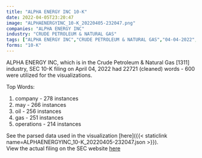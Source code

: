 ```yaml
---
title: "ALPHA ENERGY INC 10-K"
date: 2022-04-05T23:20:47
image: "ALPHAENERGYINC_10-K_20220405-232047.png"
companies: "ALPHA ENERGY INC"
industry: "CRUDE PETROLEUM & NATURAL GAS"
tags: ["ALPHA ENERGY INC","CRUDE PETROLEUM & NATURAL GAS","04-04-2022","10-K"]
forms: "10-K"
---
```

ALPHA ENERGY INC, which is in the Crude Petroleum & Natural Gas [1311] industry, SEC 10-K filing on April 04, 2022 had 22721 (cleaned) words - 600 were utilized for the visualizations.

Top Words:
1. company - 278 instances
2. may - 266 instances
3. oil - 256 instances
4. gas - 251 instances
5. operations - 214 instances


See the parsed data used in the visualization [here]({{< staticlink name=ALPHAENERGYINC_10-K_20220405-232047.json >}}).  
View the actual filing on the SEC website [here](https://www.sec.gov/Archives/edgar/data/855787/0001437749-22-008152.txt)
